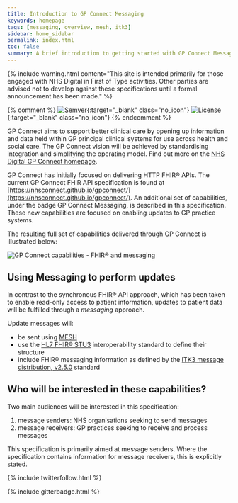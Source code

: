```yaml
---
title: Introduction to GP Connect Messaging
keywords: homepage
tags: [messaging, overview, mesh, itk3]
sidebar: home_sidebar
permalink: index.html
toc: false
summary: A brief introduction to getting started with GP Connect Messaging Capabilities 
---
```


{% include warning.html content="This site is intended primarily for those engaged with NHS Digital in First of Type activities. Other parties are advised not to develop against these specifications until a formal announcement has been made." %}

{% comment %}
[![Semver](http://img.shields.io/badge/semver-2.0.0-yellow.svg)](http://semver.org/spec/v2.0.0.html){:target="_blank" class="no_icon"} [![License](http://img.shields.io/:license-apache2-blue.svg)](http://www.apache.org/licenses/LICENSE-2.0.html){:target="_blank" class="no_icon"} 
{% endcomment %}

GP Connect aims to support better clinical care by opening up information and data held within GP principal clinical systems for use across health and social care. The GP Connect vision will be achieved by standardising integration and simplifying the operating model. Find out more on the [NHS Digital GP Connect homepage](https://digital.nhs.uk/services/gp-connect).

GP Connect has initially focused on delivering HTTP FHIR&reg; APIs. The current GP Connect FHIR API specification is found at [https://nhsconnect.github.io/gpconnect/](https://nhsconnect.github.io/gpconnect/). An additional set of capabilities, under the badge GP Connect Messaging, is described in this specification. These new capabilities are focused on enabling updates to GP practice systems. 

The resulting full set of capabilities delivered through GP Connect is illustrated below:

![GP Connect capabilities - FHIR&reg; and messaging]({{site.url}}/images/overview/gpconnect_product_capabilities.png "GP Connect capabilities illustration") 

## Using Messaging to perform updates ##

In contrast to the synchronous FHIR&reg; API approach, which has been taken to enable read-only access to patient information, updates to patient data will be fulfilled through a *messaging* approach.

Update messages will:

- be sent using [MESH](https://digital.nhs.uk/services/message-exchange-for-social-care-and-health-mesh "MESH")
- use the [HL7 FHIR&reg; STU3](http://hl7.org/fhir/stu3/index.html) interoperability standard to define their structure
- include FHIR&reg; messaging information as defined by the [ITK3 message distribution, v2.5.0](https://developer.nhs.uk/apis/itk3messagedistribution-2-5-0/) standard


## Who will be interested in these capabilities? ##

Two main audiences will be interested in this specification:

1. message senders: NHS organisations seeking to send messages
2. message receivers: GP practices seeking to receive and process messages

This specification is primarily aimed at message senders. Where the specification contains information for message receivers, this is explicitly stated.


{% include twitterfollow.html %}

{% include gitterbadge.html %}


